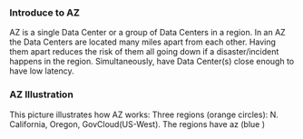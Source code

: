 ### Introduce to AZ

AZ is a single Data Center or a group of Data Centers in a region.
In an AZ the Data Centers are located many miles apart from each other.
Having them apart reduces the risk of them all going down if a disaster/incident happens in the region.
Simultaneously, have Data Center(s) close enough to have low latency.

### AZ Illustration

This picture illustrates how AZ works:
Three regions (orange circles): N. California, Oregon, GovCloud(US-West).
The regions have az (blue )